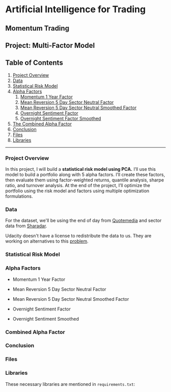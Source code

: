 
# Artificial Intelligence for Trading

## Momentum Trading

## Project: Multi-Factor Model

## Table of Contents

1. [Project Overview](#overview)
2. [Data](#data)
3. [Statistical Risk Model](#stat_risk_model)
4. [Alpha Factors](#alpha_factors)
   1. [Momentum 1 Year Factor](#momentum)
   2. [Mean Reversion 5 Day Sector Neutral Factor](#mean_reversion)
   3. [Mean Reversion 5 Day Sector Neutral Smoothed Factor](#mean_reversion_smoothed)
   4. [Overnight Sentiment Factor](#overnight)
   5. [Overnight Sentiment Factor Smoothed](#overnight_smoothed)
5. [The Combined Alpha Factor](#alpha_combined)
6. [Conclusion](#conclusion)
7. [Files](#files)
8. [Libraries](#lib)

<a id='overview'></a>
****
### Project Overview

In this project, I will build a **statistical risk model using PCA.** I’ll use this model to build a portfolio along with 5 alpha factors. I’ll create these factors, then evaluate them using factor-weighted returns, quantile analysis, sharpe ratio, and turnover analysis. At the end of the project, I’ll optimize the portfolio using the risk model and factors using multiple optimization formulations.

<a id='data'></a>

### Data

For the dataset, we'll be using the end of day from [Quotemedia](https://www.quotemedia.com) and sector data from [Sharadar](http://www.sharadar.com/).

Udacity doesn't have a license to redistribute the data to us. They are working on alternatives to this [problem](https://github.com/udacity/artificial-intelligence-for-trading/#no-data).

<a id='stat_risk_model'></a>

### Statistical Risk Model

<a id='alpha_factors'></a>

### Alpha Factors

<a id='momentum'></a>

- Momentum 1 Year Factor

<a id='mean_reversion'></a>

- Mean Reversion 5 Day Sector Neutral Factor

<a id='mean_reversion_smoothed'></a>

- Mean Reversion 5 Day Sector Neutral Smoothed Factor

<a id='overnight'></a>

- Overnight Sentiment Factor

<a id='overnight_smoothed'></a>

- Overnight Sentiment Smoothed

<a id='alpha_combined'></a>

### Combined Alpha Factor

<a id='conclusion'></a>

### Conclusion

<a id='files'></a>

### Files

<a id='lib'></a>

### Libraries

These necessary libraries are mentioned in `requirements.txt`: